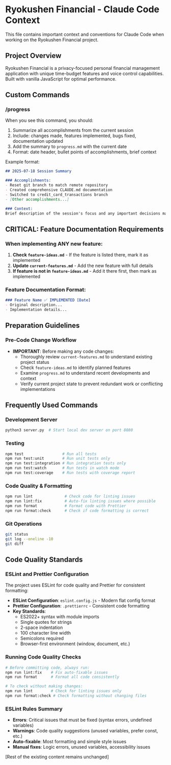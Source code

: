 # Ryokushen Financial - Claude Code Context

This file contains important context and conventions for Claude Code when working on the Ryokushen Financial project.

## Project Overview

Ryokushen Financial is a privacy-focused personal financial management application with unique time-budget features and voice control capabilities. Built with vanilla JavaScript for optimal performance.

## Custom Commands

### /progress
When you see this command, you should:
1. Summarize all accomplishments from the current session
2. Include: changes made, features implemented, bugs fixed, documentation updated
3. Add the summary to `progress.md` with the current date
4. Format: date header, bullet points of accomplishments, brief context

Example format:
```markdown
## 2025-07-18 Session Summary

### Accomplishments:
- Reset git branch to match remote repository
- Created comprehensive CLAUDE.md documentation
- Switched to credit_card_transactions branch
- [Other accomplishments...]

### Context:
Brief description of the session's focus and any important decisions made.
```

## CRITICAL: Feature Documentation Requirements

### When implementing ANY new feature:
1. **Check `feature-ideas.md`** - If the feature is listed there, mark it as implemented
2. **Update `current-features.md`** - Add the new feature with full details
3. **If feature is not in `feature-ideas.md`** - Add it there first, then mark as implemented

### Feature Documentation Format:
```markdown
### Feature Name ✅ IMPLEMENTED [Date]
- Original description...
- Implementation details...
```

## Preparation Guidelines

### Pre-Code Change Workflow
- **IMPORTANT**: Before making any code changes:
  - Thoroughly review `current-features.md` to understand existing project status
  - Check `feature-ideas.md` to identify planned features
  - Examine `progress.md` to understand recent developments and context
  - Verify current project state to prevent redundant work or conflicting implementations

## Frequently Used Commands

### Development Server
```bash
python3 server.py  # Start local dev server on port 8080
```

### Testing
```bash
npm test                 # Run all tests
npm run test:unit        # Run unit tests only
npm run test:integration # Run integration tests only
npm run test:watch       # Run tests in watch mode
npm run test:coverage    # Run tests with coverage report
```

### Code Quality & Formatting
```bash
npm run lint              # Check code for linting issues
npm run lint:fix          # Auto-fix linting issues where possible
npm run format            # Format code with Prettier
npm run format:check      # Check if code formatting is correct
```

### Git Operations
```bash
git status
git log --oneline -10
git diff
```

## Code Quality Standards

### ESLint and Prettier Configuration
The project uses ESLint for code quality and Prettier for consistent formatting:

- **ESLint Configuration**: `eslint.config.js` - Modern flat config format
- **Prettier Configuration**: `.prettierrc` - Consistent code formatting
- **Key Standards**:
  - ES2022+ syntax with module imports
  - Single quotes for strings
  - 2-space indentation
  - 100 character line width
  - Semicolons required
  - Browser-first environment (window, document, etc.)

### Running Code Quality Checks
```bash
# Before committing code, always run:
npm run lint:fix    # Fix auto-fixable issues
npm run format      # Format all code consistently

# To check without making changes:
npm run lint        # Check for linting issues only
npm run format:check # Check formatting without changing files
```

### ESLint Rules Summary
- **Errors**: Critical issues that must be fixed (syntax errors, undefined variables)
- **Warnings**: Code quality suggestions (unused variables, prefer const, etc.)
- **Auto-fixable**: Most formatting and simple style issues
- **Manual fixes**: Logic errors, unused variables, accessibility issues

[Rest of the existing content remains unchanged]